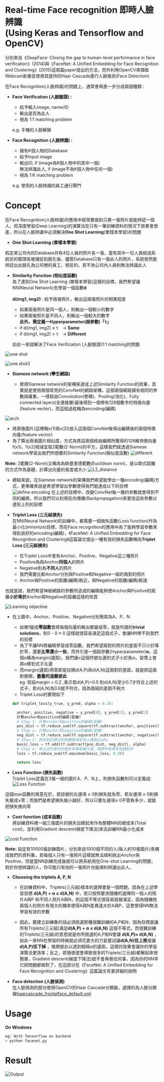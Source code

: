 # Real-time Face recognition 即時人臉辨識 </br> (Using Keras and Tensorflow and OpenCV)
分別來自《DeepFace: Closing the gap to human-level performance in face verification》(2014)與《FaceNet: A Unified Embedding for Face Recognition and Clustering》(2015)這兩篇paper提出的方法，而外利用OpenCV來擷取Webcam影像並使用其提供的Haar Cascade進行人臉檢測(Face Detection)

在Face Recognition(人臉辨識)的問題上，通常會再進一步分成兩個種類 :
- **Face Verification (人臉驗證) :** 
  - 給予輸入image, name/ID
  - 輸出是否為此人
  - 視為 1:1 matching problem
  
  e.g. 手機的人臉解鎖

- **Face Recognition (人臉辨識) :** 
  - 擁有K個人物的Database
  - 給予Input image
  - 輸出ID, if (image為K個人物中的其中一個) </br>
  無法辨識此人, if (image不為K個人物中任何一個)
  - 視為 1:K matching problem
  
  e.g. 使用的人臉辨識的員工通行閘門
   
# Concept
在Face Recognition(人臉辨識)的應用中經常要做到只靠一張照片就能辨認一個人，但深度學習(Deep Learning)的演算法在只有一筆訓練資料的情況下效果會很差，所以在人臉辨識中必須解決**One Shot Learning**(單樣本學習)的問題

- **One Shot Learning (單樣本學習)**</br>

假定某公司內的Database共有4位人員的照片各一張，當有其中一位人員經過系統前的鏡頭並被捕捉到臉孔後，儘管Database只有一張此人的照片，系統依然能辨認出此臉孔為公司裡的員工，相反的，若不為公司內人員則無法辨識此人


- **Similarity Function (相似度函數)**</br>
為了達到One Shot Learning (單樣本學習)這樣的目標，我們希望讓NN(Neural Network)去學習一個函數**d**</br></br>
**d(img1, img2)** : 給予兩張照片，輸出這兩張照片的相異程度
  - 如果兩張照片是同一個人，則輸出一個較小的數字
  - 如果兩張照片是不同人，則輸出一個較大的數字</br>
**此外，需定義一Hyperparameter(超參數)「τ」**
  - if d(img1, img2) ≤  τ　→  **Same**
  - if d(img1, img2) >  τ　→   **Different**</br>
  
  如此一來就解決了Face Verification (人臉驗證)1:1 matching的問題
  
![one shot](https://github.com/s90210jacklen/Real-time-Face-recognition/blob/master/images/one-shot_learning_1.png)

![one shot2](https://github.com/s90210jacklen/Real-time-Face-recognition/blob/master/images/one-shot_learning_2.png)

- **Siamese network (孿生網路)**</br>

  - 使用Siamese network的架構來達成上述Similarity Function的效果，其實就是使用兩個常見的ConvNet的網路架構，這個兩個網路擁有相同的參數與權重，一樣經由Convolution(卷積)、Pooling(池化)、Fully connected layers(全連接層)最後得到一個帶有128個數字的特徵向量(feature vector)，而這個過程稱為encoding(編碼)
  
![arch](https://github.com/s90210jacklen/Real-time-Face-recognition/blob/master/images/arch.png)
   - 將兩張圖片(這裡稱x(1)與x(2))放入這兩個ConvNet後得出編碼後的兩個特徵向量(feature vector)
   - 為了算出兩張圖片相似度，方式為將這兩個經由編碼所獲得的128維特徵向量f(x1)、f(x2)相減並取2範數(2-Norm)的平方，這樣我們就透過Siamese network學習出我們所想要的Similarity Function(相似度函數)
  ![different](https://github.com/s90210jacklen/Real-time-Face-recognition/blob/master/images/different.png)
  
**Note:** 2範數(2-Norm)又稱為為歐基里德範數(Euclidean norm)，是以歐式距離的方式作為基礎，計算出向量的長度或大小
![L2_distance](https://github.com/s90210jacklen/Real-time-Face-recognition/blob/master/images/L2%20distance.png)

  - 總結來說，在Siamese network的架構我們希望能學出一種encoding(編碼)方式，更準確來說是希望學習出參數使得我們能達成以下的目標
  ![define encoding](https://github.com/s90210jacklen/Real-time-Face-recognition/blob/master/images/Define_decoding.png)
 在上述的目標中，改變ConvNet每一層的參數就會得到不同的編碼，所以我們可以利用反向傳播(Backpropagation)來更改這些參數以達到上列的目標



- **Triplet Loss (三元組損失)**</br>
在NN(Neural Network)的訓練中，都需要一個損失函數(Loss function)作為最小化(minimize)目標，而在Face recognition的應用中為了能夠學習參數來得到良好的encoding(編碼)，《FaceNet: A Unified Embedding for Face Recognition and Clustering》這篇論文提出一種有效的損失函數稱為**Triplet Loss (三元組損失)**

    - 在Triplet Loss中會有Anchor、Positive、Negative這三種照片
    - Positive為與Anchor**同個人**的照片
    - Negative則為**不同人**的照片
    - 我們需要比較Anchor分別與Positive和Negative一組的兩對的照片
    - Anchor與Positive的距離(編碼)較近，與Negative的距離(編碼)較遠
  
也就是說，我們希望神經網路的參數所造成的編碼能夠使Anchor與Positive的距離**小於等於**Anchor與Negative的距離這樣的性質</br>

![Learning objective](https://github.com/s90210jacklen/Real-time-Face-recognition/blob/master/images/Learning%20objective.png)

- 在上圖中，Anchor、Positive、Negative分別簡寫為A、P、N
  - 如果f變成**零函數**會將每個向量的輸出都變成零，就是所謂的**trivial solutions**，則0 - 0 ≤ 0 這樣就很容易滿足這個式子，會讓NN學不到我們的目標
  - 為了不讓NN將編碼學習成零函數，我們希望兩對的照片的差距不只小於等於零，還要**比零還小一些**，而外引進一個超參數(Hyperparameter)**α**，這個α稱為margin(邊距)，我們讓≤這個符號左邊的式子小於負α，習慣上會將α移到式子左邊
  - 而margin(邊距)用意即是拉開d(A,P)與d(A,N)這兩對的差距，就是把這兩對推開，**盡量的遠離彼此**</br>
  eg. 假設margin = 0.2 ,表示若d(A,P)=0.5 則d(A,N)至少0.7才符合上述的式子，若d(A,N)為0.6就不符合，因為兩組的差距不夠大
  - Triplet Loss的實現如下
  ```python
  def triplet_loss(y_true, y_pred, alpha = 0.3):
  
    anchor, positive, negative = y_pred[0], y_pred[1], y_pred[2]
    計算anchor和positive的編碼(距離)
    # Step 1: 計算anchor和positive的編碼(距離)
    pos_dist = tf.reduce_sum(tf.square(tf.subtract(anchor, positive)), axis=-1)
    # Step 2: 計算anchor和negative的編碼(距離)
    neg_dist = tf.reduce_sum(tf.square(tf.subtract(anchor, negative)), axis=-1)
    # Step 3: 將先前計算出的距離相減並加上邊距alpha
    basic_loss = tf.add(tf.subtract(pos_dist, neg_dist), alpha)
    # Step 4: 將上述計算出的損失與零取最大值，再將所有樣本加總起來
    loss = tf.reduce_sum(tf.maximum(basic_loss, 0.0))
    
    return loss
  ```
  
- **Loss Function (損失函數)**</br>
Triplet Loss定義在3張一組的圖片A、P、N上，則損失函數則可以定義成:
![Loss Function](https://github.com/s90210jacklen/Real-time-Face-recognition/blob/master/images/total%20cost.png)</br>

這個max函數的用意在於，若括號的左邊項 ≤ 0則損失就為零，若左邊項 ≥ 0則損失變成≥零；而我們是希望損失越小越好，所以只要左邊項≤ 0不管負多少，就能把損失推向零</br>

- **Cost function (成本函數)**</br>
將訓練資料裡一組三張圖片的損失加總起來作為整體NN的總成本(Total cost)，並利用Gradient descent(梯度下降法)來去訓練NN最小化成本

![cost Function](https://github.com/s90210jacklen/Real-time-Face-recognition/blob/master/images/cost_function.png)

**Note:** 設定有10000張訓練圖片，分別來自1000個不同的人(每人約10張圖片)來構成我們的資料集，若每個人只有一張照片這樣就無法順利挑出Anchor與Positive，但是當NN訓練完成後就可以將系統用在One-shot Learning的問題，對於你想辨識的人，你可能只有他的一張照片也能順利辨識出此人。

- **Choosing the triplets A, P, N**</br>
  - 在訓練資料中，Triplets(三元組)樣本的選擇會是一個問題，因為在上述學習目標 **d(A,P) + α ≤ d(A,N)** 中，若只按照要求隨機的選擇同一個人的照片A與P
和不同人照片A與N，則這個不等式很容易就被滿足，因為隨機挑兩個人的照片有很大的機率使得A與N差異遠大於A與P，這會使得NN無法學習有效的參數

  - 因此，要建立訓練集的話必須挑選那種很難訓練的A,P和N，因為目標是讓所有Triplets(三元組)滿足**d(A,P) + α ≤ d(A,N)** 這個不等式，而很難訓練的Triplets(三元組)的意思就是你所挑選的A,P和N會讓 **d(A,P)≈ d(A,N)** ，如此一來NN在學習的時候就必須花更大的力氣嘗試讓**d(A,N)往上推**或讓**d(A,P)往下掉** ，推開彼此以達到相隔α的邊距，這樣的效果會讓你的學習演算法更效率；反之，若隨便選會導致很多的Triplets(三元組)都解起來很簡單，Gradient descent(梯度下降法)就不會再做任何事，因為你的NN早已把問題都做對了，在這部分在《FaceNet: A Unified Embedding for Face Recognition and Clustering》這篇論文有更詳細的說明
  
- **Face detection (人臉偵測)**</br>
在人臉偵測的部分使用OpenCV的Haar Cascade分類器，選擇的為人臉分類器[haarcascade_frontalface_default.xml](https://github.com/s90210jacklen/Real-time-Face-recognition/blob/master/haarcascade_frontalface_default.xml)

# Usage

**On Windows**
```bash
eg: With Tensorflow as backend
> python facenet.py 
```

# Result
![Output](https://github.com/s90210jacklen/Real-time-Face-recognition/blob/master/images/output.png)

